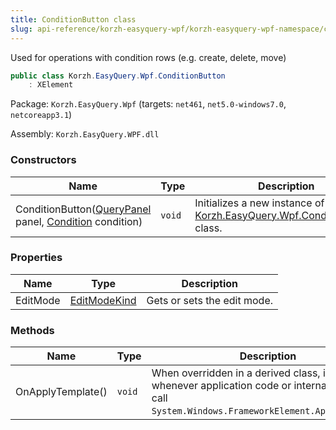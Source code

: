 ```yaml
---
title: ConditionButton class
slug: api-reference/korzh-easyquery-wpf/korzh-easyquery-wpf-namespace/conditionbutton-class
---
```

Used for operations with condition rows (e.g. create, delete, move)
```csharp
public class Korzh.EasyQuery.Wpf.ConditionButton
    : XElement

```
Package: `Korzh.EasyQuery.Wpf` (targets: `net461`, `net5.0-windows7.0`, `netcoreapp3.1`)

Assembly: `Korzh.EasyQuery.WPF.dll`

### Constructors

| Name | Type | Description | 
| --- | --- | --- | 
| ConditionButton([QueryPanel](/api-reference/korzh-easyquery-wpf/korzh-easyquery-wpf-namespace/querypanel-class) panel, [Condition](/api-reference/korzh-easyquery/korzh-easyquery-namespace/condition-class) condition) | `void` | Initializes a new instance of the [Korzh.EasyQuery.Wpf.ConditionButton](/api-reference/korzh-easyquery-wpf/korzh-easyquery-wpf-namespace/conditionbutton-class) class. | 


### Properties

| Name | Type | Description | 
| --- | --- | --- | 
| EditMode | [EditModeKind](/api-reference/korzh-easyquery-wpf/korzh-easyquery-wpf-namespace/editmodekind-enum) | Gets or sets the edit mode. | 


### Methods

| Name | Type | Description | 
| --- | --- | --- | 
| OnApplyTemplate() | `void` | When overridden in a derived class, is invoked whenever application code or internal processes call `System.Windows.FrameworkElement.ApplyTemplate`. |
